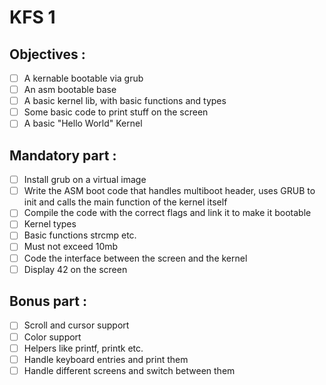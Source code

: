 # KFS 1

## Objectives :
- [ ] A kernable bootable via grub
- [ ] An asm bootable base
- [ ] A basic kernel lib, with basic functions and types
- [ ] Some basic code to print stuff on the screen
- [ ] A basic "Hello World" Kernel

## Mandatory part :
- [ ] Install grub on a virtual image
- [ ] Write the ASM boot code that handles multiboot header, uses GRUB to init and calls the main function of the kernel itself
- [ ] Compile the code with the correct flags and link it to make it bootable
- [ ] Kernel types
- [ ] Basic functions strcmp etc.
- [ ] Must not exceed 10mb
- [ ] Code the interface between the screen and the kernel
- [ ] Display 42 on the screen

## Bonus part :
- [ ] Scroll and cursor support
- [ ] Color support
- [ ] Helpers like printf, printk etc.
- [ ] Handle keyboard entries and print them
- [ ] Handle different screens and switch between them
